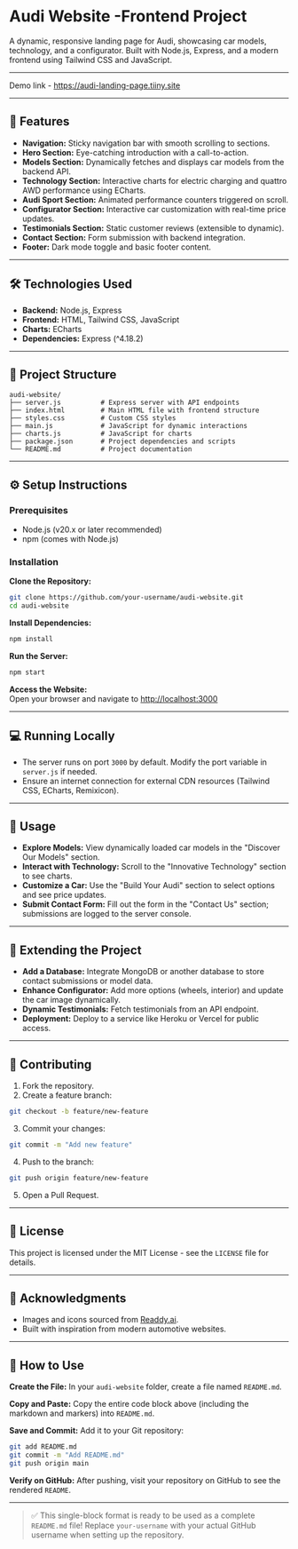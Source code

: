 # Audi Website -Frontend Project

A dynamic, responsive landing page for Audi, showcasing car models, technology, and a configurator. Built with Node.js, Express, and a modern frontend using Tailwind CSS and JavaScript.

---
Demo link - https://audi-landing-page.tiiny.site

---
## 🚀 Features

- **Navigation:** Sticky navigation bar with smooth scrolling to sections.
- **Hero Section:** Eye-catching introduction with a call-to-action.
- **Models Section:** Dynamically fetches and displays car models from the backend API.
- **Technology Section:** Interactive charts for electric charging and quattro AWD performance using ECharts.
- **Audi Sport Section:** Animated performance counters triggered on scroll.
- **Configurator Section:** Interactive car customization with real-time price updates.
- **Testimonials Section:** Static customer reviews (extensible to dynamic).
- **Contact Section:** Form submission with backend integration.
- **Footer:** Dark mode toggle and basic footer content.

---

## 🛠 Technologies Used

- **Backend:** Node.js, Express
- **Frontend:** HTML, Tailwind CSS, JavaScript
- **Charts:** ECharts
- **Dependencies:** Express (^4.18.2)

---

## 📁 Project Structure

```
audi-website/
├── server.js          # Express server with API endpoints
├── index.html         # Main HTML file with frontend structure
├── styles.css         # Custom CSS styles
├── main.js            # JavaScript for dynamic interactions
├── charts.js          # JavaScript for charts
├── package.json       # Project dependencies and scripts
└── README.md          # Project documentation
```

---

## ⚙️ Setup Instructions

### Prerequisites

- Node.js (v20.x or later recommended)
- npm (comes with Node.js)

### Installation

**Clone the Repository:**

```bash
git clone https://github.com/your-username/audi-website.git
cd audi-website
```

**Install Dependencies:**

```bash
npm install
```

**Run the Server:**

```bash
npm start
```

**Access the Website:**  
Open your browser and navigate to [http://localhost:3000](http://localhost:3000)

---

## 💻 Running Locally

- The server runs on port `3000` by default. Modify the port variable in `server.js` if needed.
- Ensure an internet connection for external CDN resources (Tailwind CSS, ECharts, Remixicon).

---

## 🧪 Usage

- **Explore Models:** View dynamically loaded car models in the "Discover Our Models" section.
- **Interact with Technology:** Scroll to the "Innovative Technology" section to see charts.
- **Customize a Car:** Use the "Build Your Audi" section to select options and see price updates.
- **Submit Contact Form:** Fill out the form in the "Contact Us" section; submissions are logged to the server console.

---

## 🌱 Extending the Project

- **Add a Database:** Integrate MongoDB or another database to store contact submissions or model data.
- **Enhance Configurator:** Add more options (wheels, interior) and update the car image dynamically.
- **Dynamic Testimonials:** Fetch testimonials from an API endpoint.
- **Deployment:** Deploy to a service like Heroku or Vercel for public access.

---

## 🤝 Contributing

1. Fork the repository.
2. Create a feature branch:

```bash
git checkout -b feature/new-feature
```

3. Commit your changes:

```bash
git commit -m "Add new feature"
```

4. Push to the branch:

```bash
git push origin feature/new-feature
```

5. Open a Pull Request.

---

## 📄 License

This project is licensed under the MIT License - see the `LICENSE` file for details.

---

## 🙏 Acknowledgments

- Images and icons sourced from [Readdy.ai](https://readdy.ai).
- Built with inspiration from modern automotive websites.

---

## 📘 How to Use

**Create the File:** In your `audi-website` folder, create a file named `README.md`.

**Copy and Paste:** Copy the entire code block above (including the markdown and markers) into `README.md`.

**Save and Commit:** Add it to your Git repository:

```bash
git add README.md
git commit -m "Add README.md"
git push origin main
```

**Verify on GitHub:** After pushing, visit your repository on GitHub to see the rendered `README`.

---

> ✅ This single-block format is ready to be used as a complete `README.md` file! Replace `your-username` with your actual GitHub username when setting up the repository.
